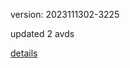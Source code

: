 version: 2023111302-3225

updated 2 avds

[details](https://github.com/0x74f917491bfa7ebfa379/ali_avd_db/blob/master/change_log/2023/11/13/02/3225.txt)